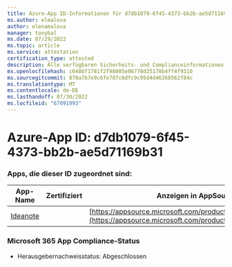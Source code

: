 ```yaml
---
title: Azure-App ID-Informationen für d7db1079-6f45-4373-bb2b-ae5d71169b31
ms.author: elmalova
author: elenamalova
manager: tonybal
ms.date: 07/29/2022
ms.topic: article
ms.service: attestation
certification_type: attested
description: Alle verfügbaren Sicherheits- und Complianceinformationen für d7db1079-6f45-4373-bb2b-ae5d71169b31.
ms.openlocfilehash: c6488f1781f2f98005e06778d25178b4ff4f9310
ms.sourcegitcommit: 878a7b7e9c6fe787c6dfc9c95d4d46268562f84c
ms.translationtype: MT
ms.contentlocale: de-DE
ms.lasthandoff: 07/30/2022
ms.locfileid: "67091993"
---
```

# <a name="azure-app-id-d7db1079-6f45-4373-bb2b-ae5d71169b31"></a>Azure-App ID: d7db1079-6f45-4373-bb2b-ae5d71169b31


### <a name="apps-associated-with-this-id"></a>Apps, die dieser ID zugeordnet sind:
| **App-Name** | **Zertifiziert** | **Anzeigen in AppSource** |
|--------------|---------------|-----------------------|
| [Ideanote](../forward/WA200003876.md) |  | [https://appsource.microsoft.com/product/office/WA200003876](https://appsource.microsoft.com/product/office/WA200003876) |

### <a name="microsoft-365-app-compliance-status"></a>Microsoft 365 App Compliance-Status
- Herausgebernachweisstatus: Abgeschlossen
